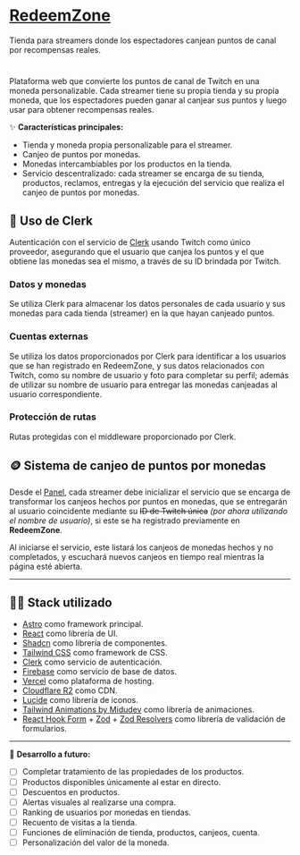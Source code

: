 # [RedeemZone](https://redeemzone.vercel.app/)

Tienda para streamers donde los espectadores canjean puntos de canal por recompensas reales.

#

Plataforma web que convierte los puntos de canal de Twitch en una moneda personalizable. Cada streamer tiene su propia tienda y su propia moneda, que los espectadores pueden ganar al canjear sus puntos y luego usar para obtener recompensas reales.

✨ **Características principales:**
- Tienda y moneda propia personalizable para el streamer.
- Canjeo de puntos por monedas.
- Monedas intercambiables por los productos en la tienda.
- Servicio descentralizado: cada streamer se encarga de su tienda, productos, reclamos, entregas y la ejecución del servicio que realiza el canjeo de puntos por monedas.

## 🔐 Uso de Clerk

Autenticación con el servicio de [Clerk](https://clerk.dev/) usando Twitch como único proveedor, asegurando que el usuario que canjea los puntos y el que obtiene las monedas sea el mismo, a través de su ID brindada por Twitch.

### Datos y monedas

Se utiliza Clerk para almacenar los datos personales de cada usuario y sus monedas para cada tienda (streamer) en la que hayan canjeado puntos.

### Cuentas externas

Se utiliza los datos proporcionados por Clerk para identificar a los usuarios que se han registrado en RedeemZone, y sus datos relacionados con Twitch, como su nombre de usuario y foto para completar su perfil; además de utilizar su nombre de usuario para entregar las monedas canjeadas al usuario correspondiente.

### Protección de rutas

Rutas protegidas con el middleware proporcionado por Clerk.

## 🪙 Sistema de canjeo de puntos por monedas

Desde el [Panel](https://redeemzone.vercel.app/panel), cada streamer debe inicializar el servicio que se encarga de transformar los canjeos hechos por puntos en monedas, que se entregarán al usuario coincidente mediante su ~~ID de Twitch única~~ *(por ahora utilizando el nombre de usuario)*, si este se ha registrado previamente en **RedeemZone**.

Al iniciarse el servicio, este listará los canjeos de monedas hechos y no completados, y escuchará nuevos canjeos en tiempo real mientras la página esté abierta.

---

## 🧑‍💻 Stack utilizado
- [Astro](https://astro.build/) como framework principal.
- [React](https://reactjs.org/) como librería de UI.
- [Shadcn](https://ui.shadcn.com/) como librería de componentes.
- [Tailwind CSS](https://tailwindcss.com/) como framework de CSS.
- [Clerk](https://clerk.dev/) como servicio de autenticación.
- [Firebase](https://firebase.google.com/) como servicio de base de datos.
- [Vercel](https://vercel.com/) como plataforma de hosting.
- [Cloudflare R2](https://www.cloudflare.com/products/r2/) como CDN.
- [Lucide](https://lucide.dev/) como librería de iconos.
- [Tailwind Animations by Midudev](https://github.com/midudev/tailwind-animations) como librería de animaciones.
- [React Hook Form](https://react-hook-form.com/) + [Zod](https://github.com/colinhacks/zod) + [Zod Resolvers](https://github.com/react-hook-form/resolvers) como librería de validación de formularios.

---

🚀 **Desarrollo a futuro:**
- [ ] Completar tratamiento de las propiedades de los productos.
- [ ] Productos disponibles únicamente al estar en directo.
- [ ] Descuentos en productos.
- [ ] Alertas visuales al realizarse una compra.
- [ ] Ranking de usuarios por monedas en tiendas.
- [ ] Recuento de visitas a la tienda.
- [ ] Funciones de eliminación de tienda, productos, canjeos, cuenta.
- [ ] Personalización del valor de la moneda.
